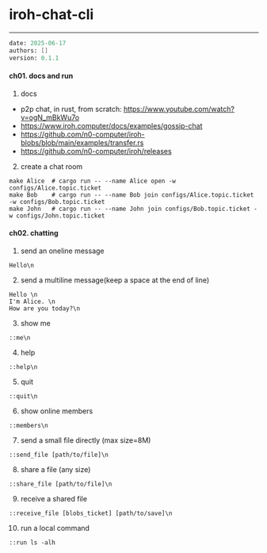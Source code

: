 # iroh-chat-cli
---
```meta
date: 2025-06-17
authors: []
version: 0.1.1
```


#### ch01. docs and run
1. docs
- p2p chat, in rust, from scratch: https://www.youtube.com/watch?v=ogN_mBkWu7o
- https://www.iroh.computer/docs/examples/gossip-chat
- https://github.com/n0-computer/iroh-blobs/blob/main/examples/transfer.rs
- https://github.com/n0-computer/iroh/releases

2. create a chat room
```
make Alice  # cargo run -- --name Alice open -w configs/Alice.topic.ticket
make Bob    # cargo run -- --name Bob join configs/Alice.topic.ticket -w configs/Bob.topic.ticket
make John   # cargo run -- --name John join configs/Bob.topic.ticket -w configs/John.topic.ticket
```

#### ch02. chatting
1. send an oneline message
```
Hello\n
```

2. send a multiline message(keep a space at the end of line)
```
Hello \n
I'm Alice. \n
How are you today?\n
```

3. show me
```
::me\n
```

4. help
```
::help\n
```

5. quit
```
::quit\n
```

6. show online members
```
::members\n
```

7. send a small file directly (max size=8M)
```
::send_file [path/to/file]\n
```

8. share a file (any size)
```
::share_file [path/to/file]\n
```

9. receive a shared file
```
::receive_file [blobs_ticket] [path/to/save]\n
```

10. run a local command
```
::run ls -alh
```
